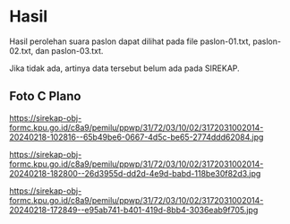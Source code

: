 # Hasil

Hasil perolehan suara paslon dapat dilihat pada file paslon-01.txt, paslon-02.txt, dan paslon-03.txt.

Jika tidak ada, artinya data tersebut belum ada pada SIREKAP.

## Foto C Plano

https://sirekap-obj-formc.kpu.go.id/c8a9/pemilu/ppwp/31/72/03/10/02/3172031002014-20240218-102816--65b49be6-0667-4d5c-be65-2774ddd62084.jpg

https://sirekap-obj-formc.kpu.go.id/c8a9/pemilu/ppwp/31/72/03/10/02/3172031002014-20240218-182800--26d3955d-dd2d-4e9d-babd-118be30f82d3.jpg

https://sirekap-obj-formc.kpu.go.id/c8a9/pemilu/ppwp/31/72/03/10/02/3172031002014-20240218-172849--e95ab741-b401-419d-8bb4-3036eab9f705.jpg
